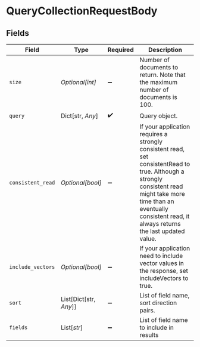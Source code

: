 # QueryCollectionRequestBody


## Fields

| Field                                                                                                                                                                                                                       | Type                                                                                                                                                                                                                        | Required                                                                                                                                                                                                                    | Description                                                                                                                                                                                                                 |
| --------------------------------------------------------------------------------------------------------------------------------------------------------------------------------------------------------------------------- | --------------------------------------------------------------------------------------------------------------------------------------------------------------------------------------------------------------------------- | --------------------------------------------------------------------------------------------------------------------------------------------------------------------------------------------------------------------------- | --------------------------------------------------------------------------------------------------------------------------------------------------------------------------------------------------------------------------- |
| `size`                                                                                                                                                                                                                      | *Optional[int]*                                                                                                                                                                                                             | :heavy_minus_sign:                                                                                                                                                                                                          | Number of documents to return. Note that the maximum number of documents is 100.                                                                                                                                            |
| `query`                                                                                                                                                                                                                     | Dict[str, *Any*]                                                                                                                                                                                                            | :heavy_check_mark:                                                                                                                                                                                                          | Query object.                                                                                                                                                                                                               |
| `consistent_read`                                                                                                                                                                                                           | *Optional[bool]*                                                                                                                                                                                                            | :heavy_minus_sign:                                                                                                                                                                                                          | If your application requires a strongly consistent read, set consistentRead to true. Although a strongly consistent read might take more time than an eventually consistent read, it always returns the last updated value. |
| `include_vectors`                                                                                                                                                                                                           | *Optional[bool]*                                                                                                                                                                                                            | :heavy_minus_sign:                                                                                                                                                                                                          | If your application need to include vector values in the response, set includeVectors to true.                                                                                                                              |
| `sort`                                                                                                                                                                                                                      | List[Dict[str, *Any*]]                                                                                                                                                                                                      | :heavy_minus_sign:                                                                                                                                                                                                          | List of field name, sort direction pairs.                                                                                                                                                                                   |
| `fields`                                                                                                                                                                                                                    | List[*str*]                                                                                                                                                                                                                 | :heavy_minus_sign:                                                                                                                                                                                                          | List of field name to include in results                                                                                                                                                                                    |